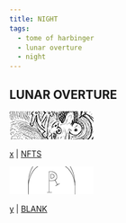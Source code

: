 ```yaml
---
title: NIGHT
tags:
  - tome of harbinger
  - lunar overture
  - night
---
```

## LUNAR OVERTURE

[![nfts](nfts-t.png)](nfts)

[x](y) | [NFTS](nfts)

[![blank](blank-t.png)](blank)

[y](y) | [BLANK](blank)
